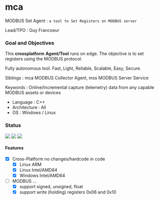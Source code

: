 # mca

MODBUS Set Agent :  `a tool to Set Registers on MODBUS server`

Lead/TPO : Guy Francoeur

### Goal and Objectives

This __crossplatform__ **Agent/Tool** runs on edge. The objective is to set registers using the MODBUS protocol.

Fully autonomous tool. Fast, Light, Reliable, Scalable, Easy, Secure.

Siblings : mca MODBUS Collector Agent, mss MODBUS Server Service

Keywords : Online/Incremental capture (telemetry) data from any capable MODBUS assets or devices

- Language : C++
- Architecture : All
- OS : Windows / Linux


### Status

![](https://img.shields.io/static/v1?label=version&message=RC1-final&color=blue)
![](https://img.shields.io/static/v1?label=license&message=MIT&color=orange)
![](https://img.shields.io/badge/language-c%2B%2B-blueviolet)

#### Features
 - [x] Cross-Platform no changes/hardcode in code
	- [x] Linux ARM
	- [x] Linux Intel/AMD64
	- [x] Windows Intel/AMD64
 - [ ] MODBUS ...
	- [x] support signed, unsigned, float
	- [x] support write (holding) registers 0x06 and 0x10
